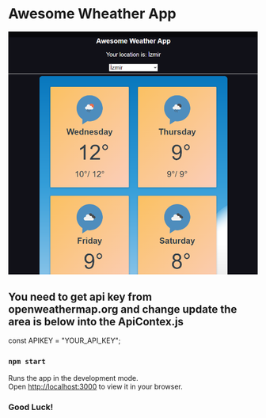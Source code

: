 # Awesome Wheather App

![Image](projectImages/view1.png)

## You need to get api key from openweathermap.org and change update the area is below into the ApiContex.js
 const APIKEY = "YOUR_API_KEY"; 
### `npm start`

Runs the app in the development mode.\
Open [http://localhost:3000](http://localhost:3000) to view it in your browser.

### Good Luck!